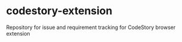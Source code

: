 # codestory-extension
Repository for issue and requirement tracking for CodeStory browser extension
